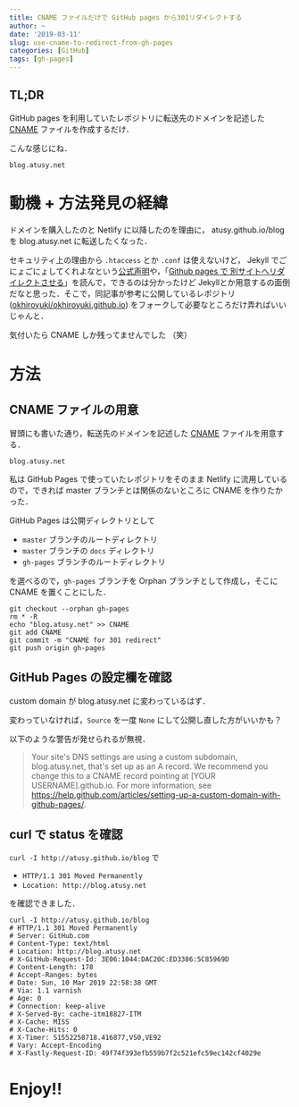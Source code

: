 ```yaml
---
title: CNAME ファイルだけで GitHub pages から301リダイレクトする
author: ~
date: '2019-03-11'
slug: use-cname-to-redirect-from-gh-pages
categories: [GitHub]
tags: [gh-pages]
---
```


## TL;DR

GitHub pages を利用していたレポジトリに転送先のドメインを記述した [CNAME](https://github.com/atusy/blog/blob/gh-pages/CNAME) ファイルを作成するだけ．

こんな感じにね．

```
blog.atusy.net
```

# 動機 + 方法発見の経緯

ドメインを購入したのと Netlify に以降したのを理由に， atusy.github.io/blog を blog.atusy.net に転送したくなった．

セキュリティ上の理由から `.htaccess` とか `.conf` は使えないけど， Jekyll でごにょごにょしてくれよなという[公式声明](https://help.github.com/en/articles/redirects-on-github-pages)や，「[Github pages で 別サイトへリダイレクトさせる](https://qiita.com/okhiroyuki/items/a7bc638d9f50de977bd1)」を読んで，できるのは分かったけど Jekyllとか用意するの面倒だなと思った．そこで，同記事が参考に公開しているレポジトリ ([okhiroyuki/okhiroyuki.github.io](https://github.com/okhiroyuki/okhiroyuki.github.io)) をフォークして必要なところだけ弄ればいいじゃんと．

気付いたら CNAME しか残ってませんでした （笑）

# 方法

## CNAME ファイルの用意

冒頭にも書いた通り，転送先のドメインを記述した [CNAME](https://github.com/atusy/blog/blob/gh-pages/CNAME) ファイルを用意する．

```
blog.atusy.net
```

私は GitHub Pages で使っていたレポジトリをそのまま Netlify に流用しているので，できれば master ブランチとは関係のないところに CNAME を作りたかった．

GitHub Pages は公開ディレクトリとして 

- `master` ブランチのルートディレクトリ
- `master` ブランチの `docs` ディレクトリ
- `gh-pages` ブランチのルートディレクトリ

を選べるので，`gh-pages` ブランチを Orphan ブランチとして作成し，そこに CNAME を置くことにした．

```{.sh}
git checkout --orphan gh-pages
rm * -R
echo "blog.atusy.net" >> CNAME
git add CNAME
git commit -m "CNAME for 301 redirect"
git push origin gh-pages
```

## GitHub Pages の設定欄を確認

custom domain が blog.atusy.net に変わっているはず．

変わっていなければ，`Source` を一度 `None` にして公開し直した方がいいかも？

以下のような警告が発せられるが無視．

> Your site's DNS settings are using a custom subdomain, blog.atusy.net, that's set up as an A record. We recommend you change this to a CNAME record pointing at [YOUR USERNAME].github.io. For more information, see https://help.github.com/articles/setting-up-a-custom-domain-with-github-pages/.

## curl で status を確認

`curl -I http://atusy.github.io/blog` で 

- `HTTP/1.1 301 Moved Permanently` 
- `Location: http://blog.atusy.net` 

を確認できました．

```{.sh}
curl -I http://atusy.github.io/blog
# HTTP/1.1 301 Moved Permanently
# Server: GitHub.com
# Content-Type: text/html
# Location: http://blog.atusy.net
# X-GitHub-Request-Id: 3E06:1044:DAC20C:ED3386:5C85969D
# Content-Length: 178
# Accept-Ranges: bytes
# Date: Sun, 10 Mar 2019 22:58:38 GMT
# Via: 1.1 varnish
# Age: 0
# Connection: keep-alive
# X-Served-By: cache-itm18827-ITM
# X-Cache: MISS
# X-Cache-Hits: 0
# X-Timer: S1552258718.416877,VS0,VE92
# Vary: Accept-Encoding
# X-Fastly-Request-ID: 49f74f393efb559b7f2c521efc59ec142cf4029e
```

# Enjoy!!
